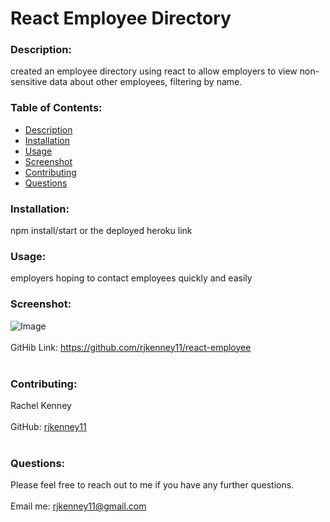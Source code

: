 # React Employee Directory
  
### Description: 
created an employee directory using react to allow employers to view non-sensitive data about other employees, filtering by name.

### Table of Contents:
  - [Description](#description)
  - [Installation](#installation)
  - [Usage](#usage)
  - [Screenshot](#screenshot)
  - [Contributing](#contributing)
  - [Questions](#questions)

### Installation:
npm install/start or the deployed heroku link

### Usage:
employers hoping to contact employees quickly and easily

### Screenshot:
![Image](https://user-images.githubusercontent.com/74163812/117163921-1c815300-ad92-11eb-9139-8716005a15e4.png)
<br />
<br />
GitHib Link: https://github.com/rjkenney11/react-employee <br /><br />

### Contributing:
Rachel Kenney<br />
<br />
GitHub: [rjkenney11](http://github.com/rjkenney11)<br /><br />

### Questions:
Please feel free to reach out to me if you have any further questions.<br />
<br />
Email me: rjkenney11@gmail.com<br />
<br />

